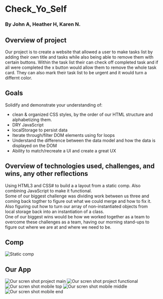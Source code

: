 # Check_Yo_Self
### By John A, Heather H, Karen N.  
  
## Overview of project
Our project is to create a website that allowed a user to make tasks list by adding their own title and tasks while also being
able to remove them with certain buttons. Within the task list their can check off completed task and if all were completed the 
x button would allow them to remove the whole task card. They can also mark their task list to be urgent and it would turn a
differnt color.  
  
## Goals
Solidify and demonstrate your understanding of:
* clean & organized CSS styles, by the order of our HTML structure and alphabetizing them.
* DRY JavaScript
* localStorage to persist data
* Iterate through/filter DOM elements using for loops
* Understand the difference between the data model and how the data is displayed on the DOM
* Ability to match/recreate a UI and create a great UX

## Overview of technologies used, challenges, and wins, any other reflections
Using HTML3 and CSS# to build a a layout from a static comp. Also combining JavaScript to make it functional.  
Some  of our biggest challenge was dividing work between us three and coming back togther to figure out what we could merge and 
how to fix it. Also figuring out how to turn our array of non-instantiated objects from local storage back into an instantiation 
of a class.  
One of our biggest wins would be how we worked together as a team to overcome these challenges as a team, having our morning
stand-ups to figure out where we are at and where we need to be.  

## Comp  
![Static comp](https://frontend.turing.io/assets/images/projects/check-yo-self/check-yo-self-02.jpg)  

## Our App  
<img src="assets/Full_screen.png" alt="Our scren shot project main"/>  
<img src="assets/task_Screen.png" alt="Our scren shot project functional"/>    
<img src="assets/phone1.png" alt="Our scren shot mobile top"/>  
<img src="assets/phone2.png" alt="Our scren shot mobile middle"/>  
<img src="assets/phone3png" alt="Our scren shot mobile end"/>   
